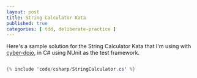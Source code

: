 ```yaml
---
layout: post
title: String Calculator Kata
published: true
categories: [ tdd, deliberate-practice ]
---
```


Here's a sample solution for the String Calculator Kata that I'm using with 
<a href="http://cyber-dojo.com" alt="link to cyber dojo">cyber-dojo</a>, 
in C# using NUnit as the test framework.

```csharp

{% include 'code/csharp/StringCalculator.cs' %}

```
